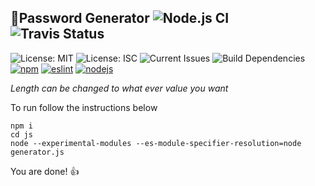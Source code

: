 ## 🎲Password Generator ![Node.js CI](https://github.com/aguin467/passwordGenerator/workflows/Node.js%20CI/badge.svg) ![Travis Status](https://travis-ci.org/aguin467/passwordGenerator.svg?branch=master) 

![License: MIT](https://img.shields.io/github/license/aguin467/passwordGenerator) 
![License: ISC](https://img.shields.io/badge/License-ISC-blue.svg) 
![Current Issues](https://img.shields.io/github/issues/aguin467/passwordGenerator) 
![Build Dependencies](https://img.shields.io/david/dev/aguin467/passwordGenerator) 
[![npm][npm]][npm-url] [![eslint][eslint]][eslint-url] [![nodejs][nodejs]][nodejs-url]

*Length can be changed to what ever value you want*

[npm]: https://img.shields.io/badge/npm-6.13.7-brightgreen
[npm-url]: https://npmjs.com/

[eslint]: https://img.shields.io/badge/eslint-6.8.0-brightgreen
[eslint-url]: https://eslint.org/

[nodejs]: https://img.shields.io/badge/nodejs-13.7.0-brightgreen
[nodejs-url]: https://nodejs.org/en/

To run follow the instructions below
```
npm i
cd js
node --experimental-modules --es-module-specifier-resolution=node generator.js
```

You are done! 👍
